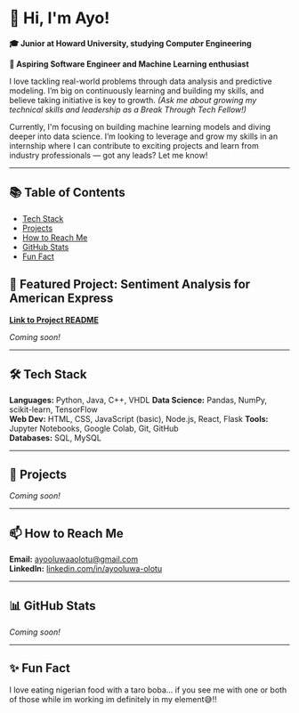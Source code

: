 # 👋 Hi, I'm Ayo!

**🎓 Junior at Howard University, studying Computer Engineering**

**🔭 Aspiring Software Engineer and Machine Learning enthusiast**

I love tackling real-world problems through data analysis and predictive modeling. I’m big on continuously learning and building my skills, and believe taking initiative is key to growth. *(Ask me about growing my technical skills and leadership as a Break Through Tech Fellow!)*

Currently, I'm focusing on building machine learning models and diving deeper into data science. I’m looking to leverage and grow my skills in an internship where I can contribute to exciting projects and learn from industry professionals — got any leads? Let me know!

---
## 📚 Table of Contents

- [Tech Stack](#-tech-stack)
- [Projects](#-projects)
- [How to Reach Me](#-how-to-reach-me)
- [GitHub Stats](#-github-stats)
- [Fun Fact](#-fun-fact)


## 🎯 Featured Project: Sentiment Analysis for American Express
**[Link to Project README](#)**

*Coming soon!*

---

## 🛠 Tech Stack

**Languages:** Python, Java, C++, VHDL
**Data Science:** Pandas, NumPy, scikit-learn, TensorFlow  
**Web Dev:** HTML, CSS, JavaScript (basic), Node.js, React, Flask
**Tools:** Jupyter Notebooks, Google Colab, Git, GitHub  
**Databases:** SQL, MySQL  

---

## 🚀 Projects

*Coming soon!*

---

## 📫 How to Reach Me

**Email:** [ayooluwaaolotu@gmail.com](ayooluwaaolotu@gmail.com)  
**LinkedIn:** [linkedin.com/in/ayooluwa-olotu](linkedin.com/in/ayooluwa-olotu)  

---

## 📊 GitHub Stats

*Coming soon!*

---

## ✨ Fun Fact

I love eating nigerian food with a taro boba... if you see me with one or both of those while im working im definitely in my element😅!!

